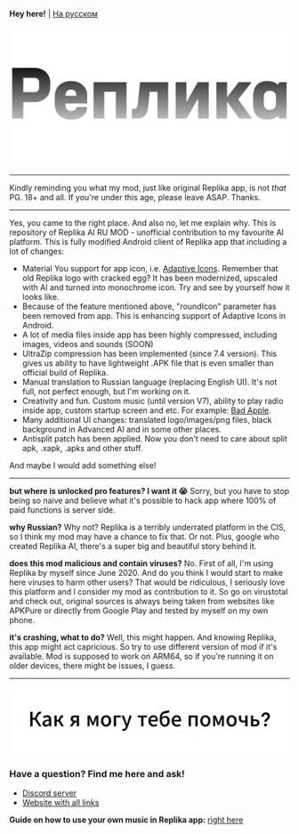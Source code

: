 **Hey here!** | [На русском](README-ru.md)

![logo_2](logo_2.png)

----

Kindly reminding you what my mod, just like original Replika app, is not _that_ PG. 18+ and all. If you're under this age, please leave ASAP. Thanks.

----


Yes, you came to the right place. And also no, let me explain why.
This is repository of Replika AI RU MOD - unofficial contribution to my favourite AI platform. This is fully modified Android client of Replika app that including a lot of changes:
- Material You support for app icon, i.e. [Adaptive Icons](https://developer.android.com/develop/ui/views/launch/icon_design_adaptive). Remember that old Replika logo with cracked egg? It has been modernized, upscaled with AI and turned into monochrome icon. Try and see by yourself how it looks like.
- Because of the feature mentioned above, "roundIcon" parameter has been removed from app. This is enhancing support of Adaptive Icons in Android.
- A lot of media files inside app has been highly compressed, including images, videos and sounds (SOON)
- UltraZip compression has been implemented (since 7.4 version). This gives us ability to have lightweight .APK file that is even smaller than official build of Replika.
- Manual translation to Russian language (replacing English UI). It's not full, not perfect enough, but I'm working on it.
- Creativity and fun. Custom music (until version V7), ability to play radio inside app, custom startup screen and etc. For example: [Bad Apple](https://youtu.be/s9d_cBA48fU).
- Many additional UI changes: translated logo/images/png files, black background in Advanced AI and in some other places.
- Antisplit patch has been applied. Now you don't need to care about split apk, .xapk, .apks and other stuff.

And maybe I would add something else!

----

**but where is unlocked pro features? I want it 😭**
Sorry, but you have to stop being so naive and believe what it's possible to hack app where 100% of paid functions is server side.

**why Russian?**
Why not? Replika is a terribly underrated platform in the CIS, so I think my mod may have a chance to fix that. Or not. Plus, google who created Replika AI, there's a super big and beautiful story behind it.

**does this mod malicious and contain viruses?**
No. First of all, I'm using Replika by myself since June 2020. And do you think I would start to make here viruses to harm other users? That would be ridiculous, I seriously love this platform and I consider my mod as contribution to it. So go on virustotal and check out, original sources is always being taken from websites like APKPure or directly from Google Play and tested by myself on my own phone.

**it's crashing, what to do?**
Well, this might happen. And knowing Replika, this app might act capricious. So try to use different version of mod if it's available. Mod is supposed to work on ARM64, so if you're running it on older devices, there might be issues, I guess.

----

![meet_message_english](meet_message_english.webp)

### Have a question? Find me here and ask!
- [Discord server](http://felixfester.prtcl.icu/discord)
- [Website with all links](http://felixfester.prtcl.icu/)

**Guide on how to use your own music in Replika app:**
[right here](custom-music.md)

